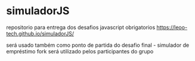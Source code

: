 # simuladorJS
repositorio para entrega dos desafios javascript obrigatorios
https://leoo-tech.github.io/simuladorJS/

será usado também como ponto de partida do desafio final - simulador de empréstimo
fork será utilizado pelos participantes do grupo
